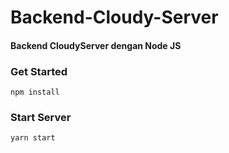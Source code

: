 # Backend-Cloudy-Server

#### Backend CloudyServer dengan Node JS

### Get Started

```
npm install
```

### Start Server

```
yarn start
```
